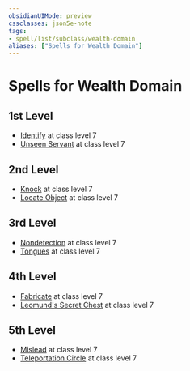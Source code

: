 ```yaml
---
obsidianUIMode: preview
cssclasses: json5e-note
tags:
- spell/list/subclass/wealth-domain
aliases: ["Spells for Wealth Domain"]
---
```

# Spells for Wealth Domain

## 1st Level

- [Identify](identify "PHB") at class level 7
- [Unseen Servant](unseen-servant "PHB") at class level 7

## 2nd Level

- [Knock](knock "PHB") at class level 7
- [Locate Object](locate-object "PHB") at class level 7

## 3rd Level

- [Nondetection](nondetection "PHB") at class level 7
- [Tongues](tongues "PHB") at class level 7

## 4th Level

- [Fabricate](fabricate "PHB") at class level 7
- [Leomund's Secret Chest](leomunds-secret-chest "PHB") at class level 7

## 5th Level

- [Mislead](mislead "PHB") at class level 7
- [Teleportation Circle](teleportation-circle "PHB") at class level 7